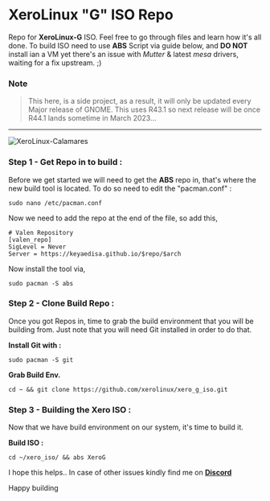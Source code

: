 # XeroLinux "G" ISO Repo

Repo for **XeroLinux-G** ISO. Feel free to go through files and learn how it's all done. To build ISO need to use **ABS** Script via guide below, and **DO NOT** install ian a VM yet there's an issue with *Mutter* & latest *mesa* drivers, waiting for a fix upstream. ;)

### Note
> This here, is a side project, as a result, it will only be updated every Major release of GNOME. 
> This uses R43.1 so next release will be once R44.1 lands sometime in March 2023...
-----------------------------------------------------------------

![XeroLinux-Calamares](https://i.imgur.com/RPG5tOF.png)

### Step 1 - Get Repo in to build :

Before we get started we will need to get the **ABS** repo in, that's where the new build tool is located. To do so need to edit the "pacman.conf" :

```
sudo nano /etc/pacman.conf
```

Now we need to add the repo at the end of the file, so add this,
```
# Valen Repository
[valen_repo]
SigLevel = Never
Server = https://keyaedisa.github.io/$repo/$arch
```
Now install the tool via,
```
sudo pacman -S abs
```
### Step 2 - Clone Build Repo :

Once you got Repos in, time to grab the build environment that you will be building from. Just note that you will need Git installed in order to do that.

**Install Git with :**
```
sudo pacman -S git
```
**Grab Build Env.**
```
cd ~ && git clone https://github.com/xerolinux/xero_g_iso.git
```

### Step 3 - Building the Xero ISO :

Now that we have build environment on our system, it's time to build it.

**Build ISO :**
```
cd ~/xero_iso/ && abs XeroG
```

I hope this helps.. In case of other issues kindly find me on [**Discord**](https://discord.gg/Xg6T78ahtK)

Happy building
